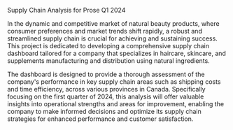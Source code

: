 Supply Chain Analysis for Prose Q1 2024

In the dynamic and competitive market of natural beauty products, where consumer preferences and market trends shift rapidly, a robust and streamlined supply chain is crucial for achieving and sustaining success. This project is dedicated to developing a comprehensive supply chain dashboard tailored for a company that specializes in haircare, skincare, and supplements manufacturing and distribution using natural ingredients.

The dashboard is designed to provide a thorough assessment of the company's performance in key supply chain areas such as shipping costs and time efficiency, across various provinces in Canada. Specifically focusing on the first quarter of 2024, this analysis will offer valuable insights into operational strengths and areas for improvement, enabling the company to make informed decisions and optimize its supply chain strategies for enhanced performance and customer satisfaction.
